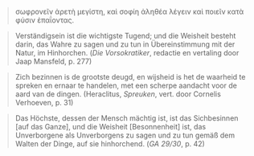 > σωφρονεῖν ἀρετὴ μεγίστη, καὶ σοφίη ἀληθέα λέγειν καὶ ποιεῖν κατὰ φύσιν ἐπαΐοντας.

> Verständigsein ist die wichtigste Tugend; und die Weisheit besteht darin, das Wahre zu sagen und zu tun in Übereinstimmung mit der Natur, im Hinhorchen. (_Die Vorsokratiker_, redactie en vertaling door Jaap Mansfeld, p. 277)

> Zich bezinnen is de grootste deugd, en wijsheid is het de waarheid te spreken en ernaar te handelen, met een scherpe aandacht voor de aard van de dingen. (Heraclitus, _Spreuken_, vert. door Cornelis Verhoeven, p. 31)

> Das Höchste, dessen der Mensch mächtig ist, ist das Sichbesinnen \[auf das Ganze\], und die Weisheit \[Besonnenheit\] ist, das Unverborgene als Unverborgens zu sagen und zu tun gemäß dem Walten der Dinge, auf sie hinhorchend. (_GA 29/30_, p. 42)